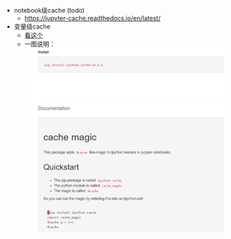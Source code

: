 -  notebook级cache (todo)
   - https://jupyter-cache.readthedocs.io/en/latest/
- 变量级cache
  - [看这个](https://libraries.io/pypi/ipython-cache)
  - 一图说明：![](cache-install.png)